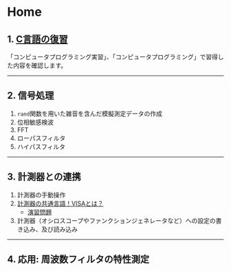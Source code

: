 # Home

## 1. [C言語の復習](./1_1_Clang_Works.md)

「コンピュータプログラミング実習」、「コンピュータプログラミング」で習得した内容を確認します。

---

## 2. 信号処理
1. `rand`関数を用いた雑音を含んだ模擬測定データの作成
1. 位相敏感検波
1. FFT
1. ローパスフィルタ
1. ハイパスフィルタ

---

## 3. 計測器との連携
1. 計測器の手動操作
2. [計測器の共通言語！VISAとは？](./3_2_0_VISA.md)
   - [演習問題](./3_2_1_VISA_Works.md)
4. 計測器（オシロスコープやファンクションジェネレータなど）への設定の書き込み、及び読み込み

---

## 4. 応用: 周波数フィルタの特性測定
